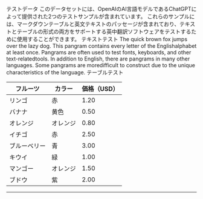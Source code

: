 テストデータ
このデータセットには、OpenAIのAI言語モデルであるChatGPTによって提供された2つのテストサンプルが含まれています。
これらのサンプルには、マークダウンテーブルと英文テキストのパッセージが含まれており、テキストとテーブルの形式の両方をサポートする英中翻訳ソフトウェアをテストするために使用することができます。
テキストテスト
The quick brown fox jumps over the lazy dog. This pangram contains every letter of the Englishalphabet at least once. Pangrams are often used to test fonts, keyboards, and other text-relatedtools. In addition to English, there are pangrams in many other languages. Some pangrams are moredifficult to construct due to the unique characteristics of the language.
テーブルテスト

| フルーツ | カラー | 価格（USD） |
| --- | --- | --- |
| リンゴ | 赤 | 1.20 |
| バナナ | 黄色 | 0.50 |
| オレンジ | オレンジ | 0.80 |
| イチゴ | 赤 | 2.50 |
| ブルーベリー | 青 | 3.00 |
| キウイ | 緑 | 1.00 |
| マンゴー | オレンジ | 1.50 |
| ブドウ | 紫 | 2.00 |

---

